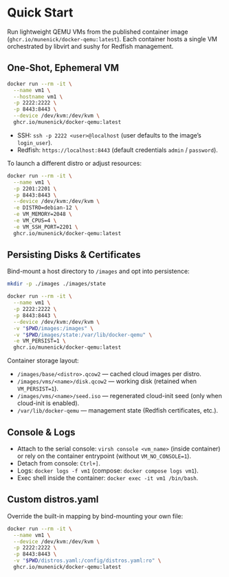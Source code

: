 # Quick Start

Run lightweight QEMU VMs from the published container image (`ghcr.io/munenick/docker-qemu:latest`). Each container hosts a single VM orchestrated by libvirt and sushy for Redfish management.

## One-Shot, Ephemeral VM

```bash
docker run --rm -it \
  --name vm1 \
  --hostname vm1 \
  -p 2222:2222 \
  -p 8443:8443 \
  --device /dev/kvm:/dev/kvm \
  ghcr.io/munenick/docker-qemu:latest
```

- SSH: `ssh -p 2222 <user>@localhost` (user defaults to the image’s `login_user`).
- Redfish: `https://localhost:8443` (default credentials `admin` / `password`).

To launch a different distro or adjust resources:

```bash
docker run --rm -it \
  --name vm1 \
  -p 2201:2201 \
  -p 8443:8443 \
  --device /dev/kvm:/dev/kvm \
  -e DISTRO=debian-12 \
  -e VM_MEMORY=2048 \
  -e VM_CPUS=4 \
  -e VM_SSH_PORT=2201 \
  ghcr.io/munenick/docker-qemu:latest
```

## Persisting Disks & Certificates

Bind-mount a host directory to `/images` and opt into persistence:

```bash
mkdir -p ./images ./images/state

docker run --rm -it \
  --name vm1 \
  -p 2222:2222 \
  -p 8443:8443 \
  --device /dev/kvm:/dev/kvm \
  -v "$PWD/images:/images" \
  -v "$PWD/images/state:/var/lib/docker-qemu" \
  -e VM_PERSIST=1 \
  ghcr.io/munenick/docker-qemu:latest
```

Container storage layout:

- `/images/base/<distro>.qcow2` — cached cloud images per distro.
- `/images/vms/<name>/disk.qcow2` — working disk (retained when `VM_PERSIST=1`).
- `/images/vms/<name>/seed.iso` — regenerated cloud-init seed (only when cloud-init is enabled).
- `/var/lib/docker-qemu` — management state (Redfish certificates, etc.).

## Console & Logs

- Attach to the serial console: `virsh console <vm_name>` (inside container) or rely on the container entrypoint (without `VM_NO_CONSOLE=1`).
- Detach from console: `Ctrl+]`.
- Logs: `docker logs -f vm1` (compose: `docker compose logs vm1`).
- Exec shell inside the container: `docker exec -it vm1 /bin/bash`.

## Custom distros.yaml

Override the built-in mapping by bind-mounting your own file:

```bash
docker run --rm -it \
  --name vm1 \
  --device /dev/kvm:/dev/kvm \
  -p 2222:2222 \
  -p 8443:8443 \
  -v "$PWD/distros.yaml:/config/distros.yaml:ro" \
  ghcr.io/munenick/docker-qemu:latest
```
